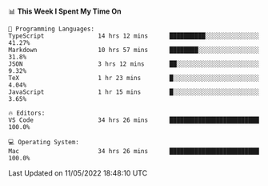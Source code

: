 

<!--START_SECTION:waka-->
📊 **This Week I Spent My Time On** 

```text
💬 Programming Languages: 
TypeScript               14 hrs 12 mins      ██████████░░░░░░░░░░░░░░░   41.27% 
Markdown                 10 hrs 57 mins      ████████░░░░░░░░░░░░░░░░░   31.8% 
JSON                     3 hrs 12 mins       ██░░░░░░░░░░░░░░░░░░░░░░░   9.32% 
TeX                      1 hr 23 mins        █░░░░░░░░░░░░░░░░░░░░░░░░   4.04% 
JavaScript               1 hr 15 mins        █░░░░░░░░░░░░░░░░░░░░░░░░   3.65%

🔥 Editors: 
VS Code                  34 hrs 26 mins      █████████████████████████   100.0%

💻 Operating System: 
Mac                      34 hrs 26 mins      █████████████████████████   100.0%

```


 Last Updated on 11/05/2022 18:48:10 UTC
<!--END_SECTION:waka-->
